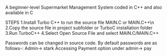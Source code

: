 A beginner-level Supermarket Management System coded in C++ and also available in C

STEPS
1.Install Turbo C++ to run the source file MAIN.C or MAIN.C++\n
2.Copy the source file in project subfolder or TurboC installation folder
3.Run TurboC++
4.Select Open Source File and select MAIN.C/MAIN.C++

Passwords can be changed in source code.
By default passwords are as follows-:
Admin-> stark
Accessing Payment option under admin-> pay
